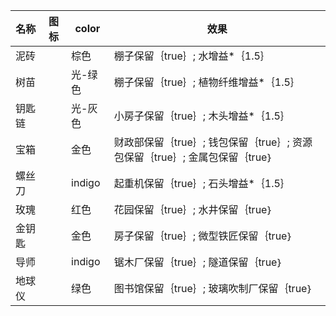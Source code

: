 | 名称  | 图标  | color | 效果  |
| --- | --- | ----- | --- |
| 泥砖 | <i class="mdi mdi-wall"></i> | 棕色 | 棚子保留｛true｝; 水增益*｛1.5｝ |
| 树苗 | <i class="mdi mdi-sprout"></i> | 光-绿色 | 棚子保留｛true｝; 植物纤维增益*｛1.5｝ |
| 钥匙链 | <i class="mdi mdi-key-chain"></i> | 光-灰色 | 小房子保留｛true｝; 木头增益*｛1.5｝ |
| 宝箱 | <i class="mdi mdi-treasure-chest"></i> | 金色 | 财政部保留｛true｝; 钱包保留｛true｝; 资源包保留｛true｝; 金属包保留｛true｝ |
| 螺丝刀 | <i class="mdi mdi-screwdriver"></i> | indigo | 起重机保留｛true｝; 石头增益*｛1.5｝ |
| 玫瑰 | <i class="mdi mdi-flower"></i> | 红色 | 花园保留｛true｝; 水井保留｛true｝ |
| 金钥匙 | <i class="mdi mdi-key-chain"></i> | 金色 | 房子保留｛true｝; 微型铁匠保留｛true｝ |
| 导师 | <i class="mdi mdi-account-tie"></i> | indigo | 锯木厂保留｛true｝; 隧道保留｛true｝ |
| 地球仪 | <i class="mdi mdi-globe-model"></i> | 绿色 | 图书馆保留｛true｝; 玻璃吹制厂保留｛true｝ |
